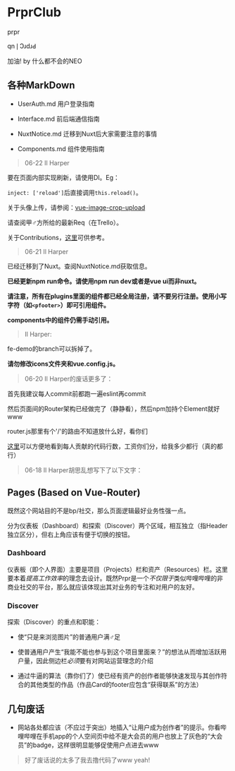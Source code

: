 # PrprClub

prpr

qn❘ↃɹdɹԀ

加油! by 什么都不会的NEO

## 各种MarkDown

* UserAuth.md 用户登录指南

* Interface.md 前后端通信指南

* NuxtNotice.md 迁移到Nuxt后大家需要注意的事情

* Components.md 组件使用指南

> 06-22 Il Harper

要在页面内部实现刷新，请使用DI。Eg：

`inject: ['reload']`后直接调用`this.reload()`。

关于头像上传，请参阅：[vue-image-crop-upload](https://github.com/dai-siki/vue-image-crop-upload)

请查阅甲♂方所给的最新Req（在Trello）。

关于Contributions，[这里](https://help.github.com/en/articles/why-are-my-contributions-not-showing-up-on-my-profile)可供参考。

> 06-21 Il Harper

已经迁移到了Nuxt。查阅NuxtNotice.md获取信息。

**已经更新npm run命令。请使用npm run dev或者是vue ui而非nuxt。**

**请注意，所有在plugins里面的组件都已经全局注册，请不要另行注册。使用小写字符（如`<pfooter>`）即可引用组件。**

**components中的组件仍需手动引用。**

> Il Harper:

fe-demo的branch可以拆掉了。

**请勿修改icons文件夹和vue.config.js。**

> 06-20 Il Harper的废话更多了：

首先我建议每人commit前都跑一遍eslint再commit

然后页面间的Router架构已经做完了（静静看），然后npm加持个Element就好www

router.js那里有个'/'的路由不知道放什么好，看你们

[这里](https://github.com/phields/PrprClub/graphs/contributors)可以方便地看到每人贡献的代码行数，工资你们分，给我多少都行（真的都行）

> 06-18 Il Harper胡思乱想写下了以下文字：

## Pages (Based on Vue-Router)

既然这个网站目的不是bp/社交，那么页面逻辑最好业务性强一点。

分为仪表板（Dashboard）和探索（Discover）两个区域，相互独立（指Header独立区分），但右上角应该有便于切换的按钮。

### Dashboard

仪表板（即个人界面）主要是项目（Projects）栏和资产（Resources）栏。这里要本着*提高工作效率*的理念去设计。既然Prpr是一个*不仅限于*类似哔哩哔哩的非商业社交的平台，那么就应该体现出其对业务的专注和对用户的友好。

### Discover

探索（Discover）的重点和职能：

* 使“只是来浏览图片”的普通用户满♂足

* 使普通用户产生“我能不能也参与到这个项目里面来？”的想法从而增加活跃用户量，因此侧边栏*必须*要有对网站运营理念的介绍

* 通过牛逼的算法（靠你们了）使已经有资产的创作者能够快速发现与其创作符合的其他类型的作品（作品Card的footer应包含“获得联系”的方法）

## 几句废话

* 网站各处都应该（不应过于突出）地插入“让用户成为创作者”的提示。你看哔哩哔哩在手机app的个人空间页中给不是大会员的用户也放上了灰色的“大会员”的badge，这样很明显能够促使用户点进去www

> 好了废话说的太多了我去撸代码了www
yeah!
